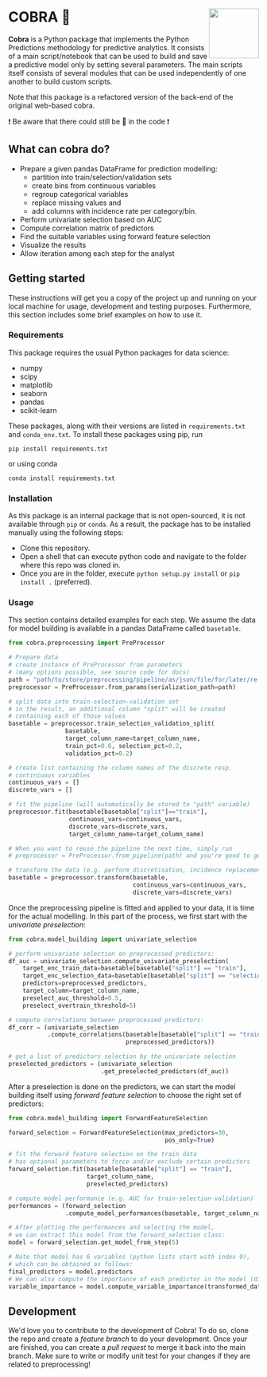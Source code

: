 # COBRA :snake: <img src="https://github.com/JanBenisek/Pytho/blob/master/pythongrey%20large.png" width="100" align="right">

**Cobra** is a Python package that implements the Python Predictions methodology for predictive analytics. It consists of a main script/notebook that can be used to build and save a predictive model only by setting several parameters. The main scripts itself consists of several modules that can be used independently of one another to build custom scripts.

Note that this package is a refactored version of the back-end of the original web-based cobra.

:heavy_exclamation_mark: Be aware that there could still be :bug: in the code :heavy_exclamation_mark:

## What can cobra do?

  * Prepare a given pandas DataFrame for prediction modelling:
    - partition into train/selection/validation sets
    - create bins from continuous variables
    - regroup categorical variables
    - replace missing values and
    - add columns with incidence rate per category/bin.
  * Perform univariate selection based on AUC
  * Compute correlation matrix of predictors
  * Find the suitable variables using forward feature selection
  * Visualize the results
  * Allow iteration among each step for the analyst

## Getting started

These instructions will get you a copy of the project up and running on your local machine for usage, development and testing purposes. Furthermore, this section includes some brief examples on how to use it.

### Requirements

This package requires the usual Python packages for data science:

* numpy
* scipy
* matplotlib
* seaborn
* pandas
* scikit-learn

These packages, along with their versions are listed in `requirements.txt` and `conda_env.txt`. To install these packages using pip, run

```
pip install requirements.txt
```

or using conda

```
conda install requirements.txt
```

### Installation

As this package is an internal package that is not open-sourced, it is not available through `pip` or `conda`. As a result, the package has to be installed manually using the following steps:

  * Clone this repository.
  * Open a shell that can execute python code and navigate to the folder where this repo was cloned in.
  * Once you are in the folder, execute `python setup.py install` or `pip install .` (preferred).

### Usage

This section contains detailed examples for each step. We assume the data for model building is available in a pandas DataFrame called `basetable`.

```python
from cobra.preprocessing import PreProcessor

# Prepare data
# create instance of PreProcessor from parameters
# (many options possible, see source code for docs)
path = "path/to/store/preprocessing/pipeline/as/json/file/for/later/re-use/"
preprocessor = PreProcessor.from_params(serialization_path=path)

# split data into train-selection-validation set
# in the result, an additional column "split" will be created
# containing each of those values
basetable = preprocessor.train_selection_validation_split(
                basetable,
                target_column_name=target_column_name,
                train_pct=0.6, selection_pct=0.2,
                validation_pct=0.2)

# create list containing the column names of the discrete resp.
# continiuous variables
continuous_vars = []
discrete_vars = []

# fit the pipeline (will automatically be stored to "path" variable)
preprocessor.fit(basetable[basetable["split"]=="train"],
                 continuous_vars=continuous_vars,
                 discrete_vars=discrete_vars,
                 target_column_name=target_column_name)

# When you want to reuse the pipeline the next time, simply run
# preprocessor = PreProcessor.from_pipeline(path) and you're good to go!

# transform the data (e.g. perform discretisation, incidence replacement, ...)
basetable = preprocessor.transform(basetable,
                                   continuous_vars=continuous_vars,
                                   discrete_vars=discrete_vars)
```

Once the preprocessing pipeline is fitted and applied to your data, it is time for the actual modelling. In this part of the process,
we first start with the _univariate preselection_:

```python
from cobra.model_building import univariate_selection

# perform univariate selection on preprocessed predictors:
df_auc = univariate_selection.compute_univariate_preselection(
    target_enc_train_data=basetable[basetable["split"] == "train"],
    target_enc_selection_data=basetable[basetable["split"] == "selection"],
    predictors=preprocessed_predictors,
    target_column=target_column_name,
    preselect_auc_threshold=0.5,
    preselect_overtrain_threshold=5)

# compute correlations between preprocessed predictors:
df_corr = (univariate_selection
           .compute_correlations(basetable[basetable["split"] == "train"],
                                 preprocessed_predictors))

# get a list of predictors selection by the univariate selection
preselected_predictors = (univariate_selection
                          .get_preselected_predictors(df_auc))
```

After a preselection is done on the predictors, we can start the model building itself using _forward feature selection_ to choose the right set of predictors:

```python
from cobra.model_building import ForwardFeatureSelection

forward_selection = ForwardFeatureSelection(max_predictors=30,
                                            pos_only=True)

# fit the forward feature selection on the train data
# has optional parameters to force and/or exclude certain predictors
forward_selection.fit(basetable[basetable["split"] == "train"],
                      target_column_name,
                      preselected_predictors)

# compute model performance (e.g. AUC for train-selection-validation)
performances = (forward_selection
                .compute_model_performances(basetable, target_column_name))

# After plotting the performances and selecting the model,
# we can extract this model from the forward_selection class:
model = forward_selection.get_model_from_step(5)

# Note that model has 6 variables (python lists start with index 0),
# which can be obtained as follows:
final_predictors = model.predictors
# We can also compute the importance of each predictor in the model (dict):
variable_importance = model.compute_variable_importance(transformed_data)
```

## Development

We'd love you to contribute to the development of Cobra! To do so, clone the repo and create a _feature branch_ to do your development. Once your are finished, you can create a _pull request_ to merge it back into the main branch. Make sure to write or modify unit test for your changes if they are related to preprocessing!
